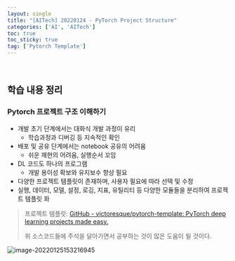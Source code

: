 ```yaml
---
layout: single
title: "[AITech] 20220124 - PyTorch Project Structure"
categories: ['AI', 'AITech']
toc: true
toc_sticky: true
tag: ['Pytorch Template']
---
```




<br>

## 학습 내용 정리

### Pytorch 프로젝트 구조 이해하기

* 개발 초기 단계에서는 대화식 개발 과정이 유리
  * 학습과정과 디버깅 등 지속적인 확인
* 배포 및 공유 단계에서는 notebook 공유의 어려움
  * 쉬운 재현의 어려움, 실행순서 꼬임
* DL 코드도 하나의 프로그램
  * 개발 용이성 확보와 유지보수 향상 필요
* 다양한 프로젝트 템플릿이 존재하며, 사용자 필요에 따라 선택 및 수정
* 실행, 데이터, 모델, 설정, 로깅, 지표, 유틸리티 등 다양한 모듈들을 분리하여 프로젝트 템플릿 화

> 프로젝트 템플릿: [GitHub - victoresque/pytorch-template: PyTorch deep learning projects made easy.](https://github.com/victoresque/pytorch-template)
>
> 위 소스코드들에 주석을 달아가면서 공부하는 것이 많은 도움이 될 것이다. 

![image-20220125153216945](https://user-images.githubusercontent.com/70505378/150939796-91052ae4-77ff-46e5-9d04-2b96f16db7f7.png)







<br>
